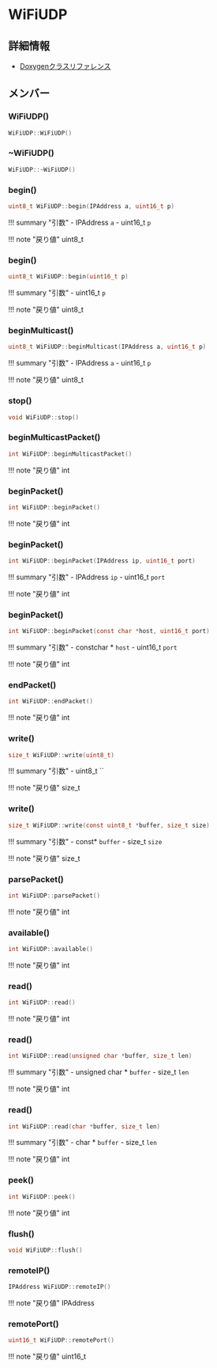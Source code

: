 # WiFiUDP



## 詳細情報

- [Doxygenクラスリファレンス](https://lang-ship.com/reference/ESP32/latest/class_wi_fi_u_d_p.html)

## メンバー

### WiFiUDP()



```c
WiFiUDP::WiFiUDP()
```



### ~WiFiUDP()



```c
WiFiUDP::~WiFiUDP()
```



### begin()



```c
uint8_t WiFiUDP::begin(IPAddress a, uint16_t p)
```

!!! summary "引数"
	- IPAddress `a` 
	- uint16_t `p` 

!!! note "戻り値"
	uint8_t



### begin()



```c
uint8_t WiFiUDP::begin(uint16_t p)
```

!!! summary "引数"
	- uint16_t `p` 

!!! note "戻り値"
	uint8_t



### beginMulticast()



```c
uint8_t WiFiUDP::beginMulticast(IPAddress a, uint16_t p)
```

!!! summary "引数"
	- IPAddress `a` 
	- uint16_t `p` 

!!! note "戻り値"
	uint8_t



### stop()



```c
void WiFiUDP::stop()
```



### beginMulticastPacket()



```c
int WiFiUDP::beginMulticastPacket()
```

!!! note "戻り値"
	int



### beginPacket()



```c
int WiFiUDP::beginPacket()
```

!!! note "戻り値"
	int



### beginPacket()



```c
int WiFiUDP::beginPacket(IPAddress ip, uint16_t port)
```

!!! summary "引数"
	- IPAddress `ip` 
	- uint16_t `port` 

!!! note "戻り値"
	int



### beginPacket()



```c
int WiFiUDP::beginPacket(const char *host, uint16_t port)
```

!!! summary "引数"
	- constchar * `host` 
	- uint16_t `port` 

!!! note "戻り値"
	int



### endPacket()



```c
int WiFiUDP::endPacket()
```

!!! note "戻り値"
	int



### write()



```c
size_t WiFiUDP::write(uint8_t)
```

!!! summary "引数"
	- uint8_t `` 

!!! note "戻り値"
	size_t



### write()



```c
size_t WiFiUDP::write(const uint8_t *buffer, size_t size)
```

!!! summary "引数"
	- const* `buffer` 
	- size_t `size` 

!!! note "戻り値"
	size_t



### parsePacket()



```c
int WiFiUDP::parsePacket()
```

!!! note "戻り値"
	int



### available()



```c
int WiFiUDP::available()
```

!!! note "戻り値"
	int



### read()



```c
int WiFiUDP::read()
```

!!! note "戻り値"
	int



### read()



```c
int WiFiUDP::read(unsigned char *buffer, size_t len)
```

!!! summary "引数"
	- unsigned char * `buffer` 
	- size_t `len` 

!!! note "戻り値"
	int



### read()



```c
int WiFiUDP::read(char *buffer, size_t len)
```

!!! summary "引数"
	- char * `buffer` 
	- size_t `len` 

!!! note "戻り値"
	int



### peek()



```c
int WiFiUDP::peek()
```

!!! note "戻り値"
	int



### flush()



```c
void WiFiUDP::flush()
```



### remoteIP()



```c
IPAddress WiFiUDP::remoteIP()
```

!!! note "戻り値"
	IPAddress



### remotePort()



```c
uint16_t WiFiUDP::remotePort()
```

!!! note "戻り値"
	uint16_t



